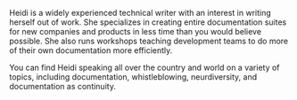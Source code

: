Heidi is a widely experienced technical writer with an interest in writing herself out of work. She specializes in creating entire documentation suites for new companies and products in less time than you would believe possible. She also runs workshops teaching development teams to do more of their own documentation more efficiently.

You can find Heidi speaking all over the country and world on a variety of topics, including documentation, whistleblowing, neurdiversity, and documentation as continuity.
